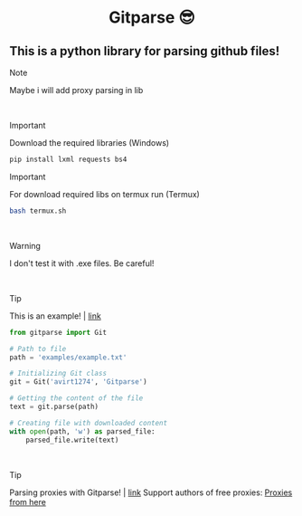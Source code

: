 <h1 align="center">Gitparse 😎</h1>
<h2 align="left"> This is a python library for parsing github files!</h2>

> [!NOTE]
> Maybe i will add proxy parsing in lib

<br>

> [!IMPORTANT]
> Download the required libraries (Windows)
> ```bash
> pip install lxml requests bs4
> ```

> [!IMPORTANT]
> For download required libs on termux run (Termux)
> ```bash
> bash termux.sh
> ```

<br>

> [!WARNING]
> I don't test it with .exe files. Be careful!

<br>

> [!TIP]
> This is an example! | [link](/example.py)
> ```python
> from gitparse import Git
> 
> # Path to file
> path = 'examples/example.txt'
>
> # Initializing Git class
> git = Git('avirt1274', 'Gitparse')
>
> # Getting the content of the file
> text = git.parse(path)
>
> # Creating file with downloaded content
> with open(path, 'w') as parsed_file:
>     parsed_file.write(text)
> ```

<br>

> [!TIP]
> Parsing proxies with Gitparse! | [link](/getProxies.py)
> Support authors of free proxies: [Proxies from here](https://github.com/proxifly/free-proxy-list)
